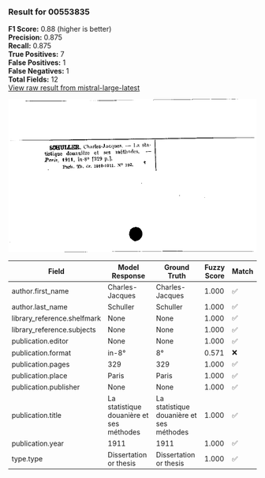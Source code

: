 ### Result for 00553835
**F1 Score:** 0.88 (higher is better)<br>**Precision:** 0.875<br>**Recall:** 0.875<br>**True Positives:** 7<br>**False Positives:** 1<br>**False Negatives:** 1<br>**Total Fields:** 12<br>[View raw result from mistral-large-latest](https://github.com/RISE-UNIBAS/humanities_data_benchmark/blob/main/results/2025-10-01/T0192/request_T0192_00553835.json)

<img src="https://github.com/RISE-UNIBAS/humanities_data_benchmark/blob/main/benchmarks/zettelkatalog/images/00553835.jpg?raw=true" alt="00553835" width="600px">

| Field | Model Response | Ground Truth | Fuzzy Score | Match |
|-------|----------------|--------------|-------------|-------|
| author.first_name | Charles-Jacques | Charles-Jacques | 1.000 | ✅ |
| author.last_name | Schuller | Schuller | 1.000 | ✅ |
| library_reference.shelfmark | None | None | 1.000 | ✅ |
| library_reference.subjects | None | None | 1.000 | ✅ |
| publication.editor | None | None | 1.000 | ✅ |
| publication.format | in-8° | 8° | 0.571 | ❌ |
| publication.pages | 329 | 329 | 1.000 | ✅ |
| publication.place | Paris | Paris | 1.000 | ✅ |
| publication.publisher | None | None | 1.000 | ✅ |
| publication.title | La statistique douanière et ses méthodes | La statistique douanière et ses méthodes | 1.000 | ✅ |
| publication.year | 1911 | 1911 | 1.000 | ✅ |
| type.type | Dissertation or thesis | Dissertation or thesis | 1.000 | ✅ |
